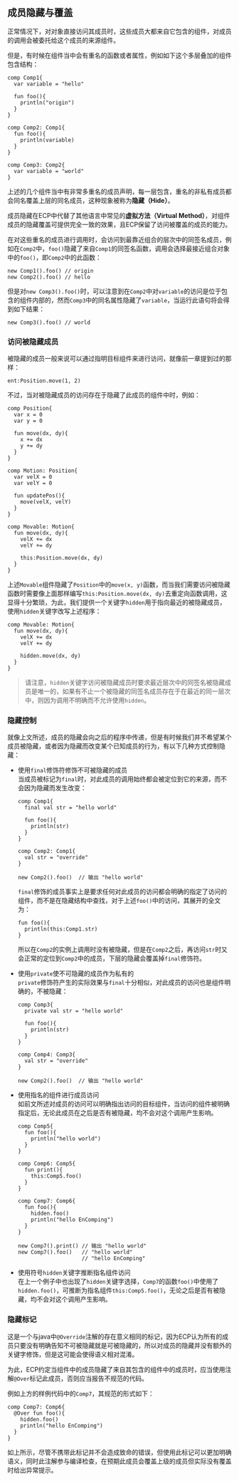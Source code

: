 ## 成员隐藏与覆盖

正常情况下，对对象直接访问其成员时，这些成员大都来自它包含的组件，对成员的调用会被委托给这个成员的来源组件。

但是，有时候在组件当中会有重名的函数或者属性，例如如下这个多层叠加的组件包含结构：

```ecs
comp Comp1{
  var variable = "hello"
  
  fun foo(){
    println("origin")
  }
}

comp Comp2: Comp1{
  fun foo(){
    println(variable)
  }
}

comp Comp3: Comp2{
  var variable = "world"
}
```

上述的几个组件当中有非常多重名的成员声明，每一层包含，重名的非私有成员都会同名覆盖上层的同名成员，这种现象被称为**隐藏（Hide）**。

成员隐藏在ECP中代替了其他语言中常见的**虚拟方法（Virtual Method）**，对组件成员的隐藏覆盖可提供完全一致的效果，且ECP保留了访问被覆盖的成员的能力。

在对这些重名的成员进行调用时，会访问到最靠近组合的层次中的同签名成员，例如在`Comp2`中，`foo()`隐藏了来自`Comp1`的同签名函数，调用会选择最接近组合对象中的`foo()`，即`Comp2`中的此函数：

```ecs
new Comp1().foo() // origin
new Comp2().foo() // hello
```

但是对`new Comp3().foo()`时，可以注意到在`Comp2`中对`variable`的访问是位于包含的组件内部的，然而`Comp3`中的同名属性隐藏了`variable`，当运行此语句将会得到如下结果：

```ecs
new Comp3().foo() // world
```

### 访问被隐藏成员

被隐藏的成员一般来说可以通过指明目标组件来进行访问，就像前一章提到过的那样：

```ecs
ent:Position.move(1, 2)
```

不过，当对被隐藏成员的访问存在于隐藏了此成员的组件中时，例如：

```ecs
comp Position{
  var x = 0
  var y = 0
  
  fun move(dx, dy){
    x += dx
    y += dy
  }
}

comp Motion: Position{
  var velX = 0
  var velY = 0
  
  fun updatePos(){
    move(velX, velY)
  }
}

comp Movable: Motion{
  fun move(dx, dy){
    velX += dx
    velY += dy
    
    this:Position.move(dx, dy)
  }
}
```

上述`Movable`组件隐藏了`Position`中的`move(x, y)`函数，而当我们需要访问被隐藏函数时需要像上面那样编写`this:Position.move(dx, dy)`去重定向函数调用，这显得十分繁琐，为此，我们提供一个关键字`hidden`用于指向最近的被隐藏成员，使用`hidden`关键字改写上述程序：

```ecs
comp Movable: Motion{
  fun move(dx, dy){
    velX += dx
    velY += dy
    
    hidden.move(dx, dy)
  }
}
```

> 请注意，`hidden`关键字访问被隐藏成员时要求最近层次中的同签名被隐藏成员是唯一的，如果有不止一个被隐藏的同签名成员存在于在最近的同一层次中，则因为调用不明确而不允许使用`hidden`。

### 隐藏控制

就像上文所述，成员的隐藏会向之后的程序中传递，但是有时候我们并不希望某个成员被隐藏，或者因为隐藏而改变某个已知成员的行为，有以下几种方式控制隐藏：

- 使用`final`修饰符修饰不可被隐藏的成员  
  当成员被标记为`final`时，对此成员的调用始终都会被定位到它的来源，而不会因为隐藏而发生改变：

  ```ecs
  comp Comp1{
    final val str = "hello world"  
  
    fun foo(){
      println(str)
    }
  }
  
  comp Comp2: Comp1{
    val str = "override"
  }
  
  new Comp2().foo()  // 输出 "hello world"
  ```
  
  `final`修饰的成员事实上是要求任何对此成员的访问都会明确的指定了访问的组件，而不是在隐藏结构中查找，对于上述`foo()`中的访问，其展开的全文为：

  ```ecs
  fun foo(){
    println(this:Comp1.str)
  }
  ```

  所以在`Comp2`的实例上调用时没有被隐藏，但是在`Comp2`之后，再访问`str`时又会正常的定位到`Comp2`中的成员，下层的隐藏会覆盖掉`final`修饰符。

- 使用`private`使不可隐藏的成员作为私有的  
  `private`修饰符产生的实际效果与`final`十分相似，对此成员的访问也是组件明确的，不被隐藏：

  ```ecs
  comp Comp3{
    private val str = "hello world"  
  
    fun foo(){
      println(str)
    }
  }
  
  comp Comp4: Comp3{
    val str = "override"
  }
  
  new Comp2().foo()  // 输出 "hello world"
  ```

- 使用指名的组件进行成员访问  
  如前文所述对成员的访问可以明确指出访问的目标组件，当访问的组件被明确指定后，无论此成员在之后是否有被隐藏，均不会对这个调用产生影响。

  ```ecs
  comp Comp5{
    fun foo(){
      println("hello world")
    }
  }
  
  comp Comp6: Comp5{
    fun print(){
      this:Comp5.foo()
    }
  }
  
  comp Comp7: Comp6{
    fun foo(){
      hidden.foo()
      println("hello EnComping")
    }
  }
  
  new Comp7().print() // 输出 "hello world"
  new Comp7().foo()   // "hello world"
                      // "hello EnComping"
  ```

- 使用符号`hidden`关键字推断指名组件访问  
  在上一个例子中也出现了`hidden`关键字选择，`Comp7`的函数`foo()`中使用了`hidden.foo()`，可推断为指名组件`this:Comp5.foo()`，无论之后是否有被隐藏，均不会对这个调用产生影响。

### 隐藏标记

这是一个与java中`@Override`注解的存在意义相同的标记，因为ECP认为所有的成员只要没有明确告知不可被隐藏就是可被隐藏的，所以对成员的隐藏并没有额外的关键字修饰，但是这可能会使得语义相对混淆。

为此，ECP约定当组件中的成员隐藏了来自其包含的组件中的成员时，应当使用注解`@Over`标记此成员，否则应当报告不规范的代码。

例如上方的样例代码中的`Comp7`，其规范的形式如下：

```ecs
comp Comp7: Comp6{
  @Over fun foo(){
    hidden.foo()
    println("hello EnComping")
  }
}
```

如上所示，尽管不携带此标记并不会造成致命的错误，但使用此标记可以更加明确语义，同时此注解参与编译检查，在预期此成员会覆盖上级的成员但实际没有覆盖时给出异常提示。
